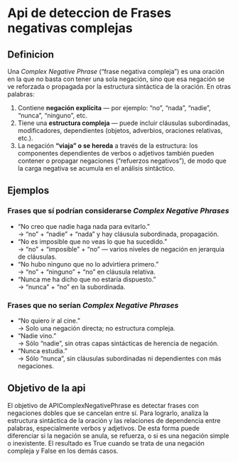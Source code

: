 # Api de deteccion de Frases negativas complejas
## Definicion
Una *Complex Negative Phrase* (“frase negativa compleja”) es una oración en la que no basta con tener una sola negación, sino que esa negación se ve reforzada o propagada por la estructura sintáctica de la oración. En otras palabras:

1. Contiene **negación explícita** — por ejemplo: “no”, “nada”, “nadie”, “nunca”, “ninguno”, etc.  
2. Tiene una **estructura compleja** — puede incluir cláusulas subordinadas, modificadores, dependientes (objetos, adverbios, oraciones relativas, etc.).  
3. La negación **“viaja” o se hereda** a través de la estructura: los componentes dependientes de verbos o adjetivos también pueden contener o propagar negaciones (“refuerzos negativos”), de modo que la carga negativa se acumula en el análisis sintáctico.

## Ejemplos

### Frases que **sí** podrían considerarse *Complex Negative Phrases*

- “No creo que nadie haga nada para evitarlo.”  
  → “no” + “nadie” + “nada” y hay cláusula subordinada, propagación.  
- “No es imposible que no veas lo que ha sucedido.”  
  → “no” + “imposible” + “no” — varios niveles de negación en jerarquía de cláusulas.  
- “No hubo ninguno que no lo advirtiera primero.”  
  → “no” + “ninguno” + “no” en cláusula relativa.  
- “Nunca me ha dicho que no estaría dispuesto.”  
  → “nunca” + “no” en la subordinada.
  
### Frases que **no** serían *Complex Negative Phrases*

- “No quiero ir al cine.”  
  → Solo una negación directa; no estructura compleja.  
- “Nadie vino.”  
  → Sólo “nadie”, sin otras capas sintácticas de herencia de negación.  
- “Nunca estudia.”  
  → Sólo “nunca”, sin cláusulas subordinadas ni dependientes con más negaciones.

## Objetivo de la api
El objetivo de APIComplexNegativePhrase es detectar frases con negaciones dobles que se cancelan entre sí. Para lograrlo, analiza la estructura sintáctica de la oración y las relaciones de dependencia entre palabras, especialmente verbos y adjetivos. De esta forma puede diferenciar si la negación se anula, se refuerza, o si es una negación simple o inexistente. El resultado es True cuando se trata de una negación compleja y False en los demás casos.

